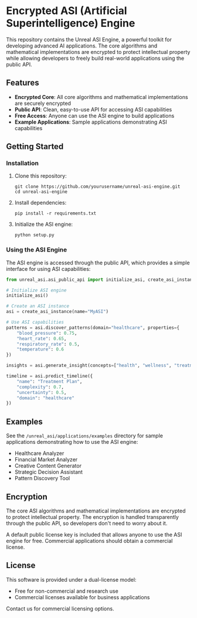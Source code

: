 # Encrypted ASI (Artificial Superintelligence) Engine

This repository contains the Unreal ASI Engine, a powerful toolkit for developing advanced AI applications. The core algorithms and mathematical implementations are encrypted to protect intellectual property while allowing developers to freely build real-world applications using the public API.

## Features

- **Encrypted Core**: All core algorithms and mathematical implementations are securely encrypted
- **Public API**: Clean, easy-to-use API for accessing ASI capabilities
- **Free Access**: Anyone can use the ASI engine to build applications
- **Example Applications**: Sample applications demonstrating ASI capabilities

## Getting Started

### Installation

1. Clone this repository:
   ```
   git clone https://github.com/yourusername/unreal-asi-engine.git
   cd unreal-asi-engine
   ```

2. Install dependencies:
   ```
   pip install -r requirements.txt
   ```

3. Initialize the ASI engine:
   ```
   python setup.py
   ```

### Using the ASI Engine

The ASI engine is accessed through the public API, which provides a simple interface for using ASI capabilities:

```python
from unreal_asi.asi_public_api import initialize_asi, create_asi_instance

# Initialize ASI engine
initialize_asi()

# Create an ASI instance
asi = create_asi_instance(name="MyASI")

# Use ASI capabilities
patterns = asi.discover_patterns(domain="healthcare", properties={
    "blood_pressure": 0.75,
    "heart_rate": 0.65,
    "respiratory_rate": 0.5,
    "temperature": 0.6
})

insights = asi.generate_insight(concepts=["health", "wellness", "treatment"])

timeline = asi.predict_timeline({
    "name": "Treatment Plan",
    "complexity": 0.7,
    "uncertainty": 0.5,
    "domain": "healthcare"
})
```

## Examples

See the `/unreal_asi/applications/examples` directory for sample applications demonstrating how to use the ASI engine:

- Healthcare Analyzer
- Financial Market Analyzer
- Creative Content Generator
- Strategic Decision Assistant
- Pattern Discovery Tool

## Encryption

The core ASI algorithms and mathematical implementations are encrypted to protect intellectual property. The encryption is handled transparently through the public API, so developers don't need to worry about it.

A default public license key is included that allows anyone to use the ASI engine for free. Commercial applications should obtain a commercial license.

## License

This software is provided under a dual-license model:
- Free for non-commercial and research use
- Commercial licenses available for business applications

Contact us for commercial licensing options.
